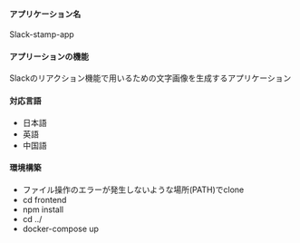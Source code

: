 #### アプリケーション名

Slack-stamp-app

#### アプリーションの機能

Slackのリアクション機能で用いるための文字画像を生成するアプリケーション

#### 対応言語

- 日本語
- 英語
- 中国語

#### 環境構築

- ファイル操作のエラーが発生しないような場所(PATH)でclone
- cd frontend
- npm install
- cd ../
- docker-compose up
